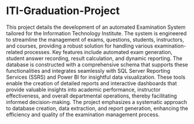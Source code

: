 # ITI-Graduation-Project

This project details the development of an automated Examination System tailored for the Information Technology Institute. The system is engineered to streamline the management of exams, questions, students, instructors, and courses, providing a robust solution for handling various examination-related processes. Key features include automated exam generation, student answer recording, result calculation, and dynamic reporting. The database is constructed with a comprehensive schema that supports these functionalities and integrates seamlessly with SQL Server Reporting Services (SSRS) and Power BI for insightful data visualization. These tools enable the creation of detailed reports and interactive dashboards that provide valuable insights into academic performance, instructor effectiveness, and overall departmental operations, thereby facilitating informed decision-making. The project emphasizes a systematic approach to database creation, data extraction, and report generation, enhancing the efficiency and quality of the examination management process.

